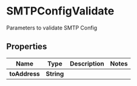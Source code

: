 

# SMTPConfigValidate

Parameters to validate SMTP Config

## Properties

| Name | Type | Description | Notes |
|------------ | ------------- | ------------- | -------------|
|**toAddress** | **String** |  |  |



